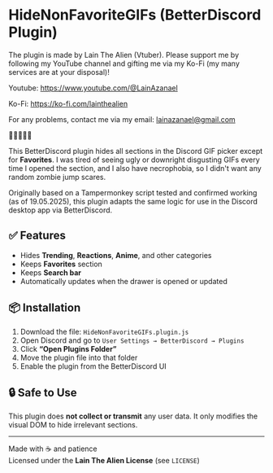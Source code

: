 # HideNonFavoriteGIFs (BetterDiscord Plugin)

The plugin is made by Lain The Alien (Vtuber). Please support me by following my YouTube channel and gifting me via my Ko-Fi (my many services are at your disposal)!

Youtube:
https://www.youtube.com/@LainAzanael

Ko-Fi:
https://ko-fi.com/lainthealien

For any problems, contact me via my email:
lainazanael@gmail.com


💙💙💙💙💙


This BetterDiscord plugin hides all sections in the Discord GIF picker except for **Favorites**. I was tired of seeing ugly or downright disgusting GIFs every time I opened the section, and I also have necrophobia, so I didn't want any random zombie jump scares.

Originally based on a Tampermonkey script tested and confirmed working (as of 19.05.2025), this plugin adapts the same logic for use in the Discord desktop app via BetterDiscord.

## ✅ Features
- Hides **Trending**, **Reactions**, **Anime**, and other categories
- Keeps **Favorites** section
- Keeps **Search bar**
- Automatically updates when the drawer is opened or updated

## 📦 Installation

1. Download the file: `HideNonFavoriteGIFs.plugin.js`
2. Open Discord and go to `User Settings → BetterDiscord → Plugins`
3. Click **“Open Plugins Folder”**
4. Move the plugin file into that folder
5. Enable the plugin from the BetterDiscord UI

## 🔒 Safe to Use
This plugin does **not collect or transmit** any user data.
It only modifies the visual DOM to hide irrelevant sections.

---

Made with ☕ and patience  
Licensed under the **Lain The Alien License** (see `LICENSE`)
